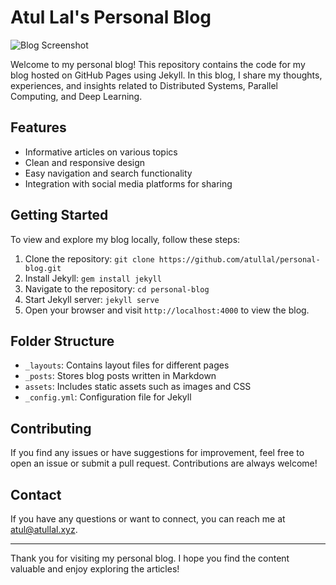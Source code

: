 # Atul Lal's Personal Blog

![Blog Screenshot](https://atullal.xyz/images/blog-screenshot.png)

Welcome to my personal blog! This repository contains the code for my blog hosted on GitHub Pages using Jekyll. In this blog, I share my thoughts, experiences, and insights related to Distributed Systems, Parallel Computing, and Deep Learning.

## Features

- Informative articles on various topics
- Clean and responsive design
- Easy navigation and search functionality
- Integration with social media platforms for sharing

## Getting Started

To view and explore my blog locally, follow these steps:

1. Clone the repository: `git clone https://github.com/atullal/personal-blog.git`
2. Install Jekyll: `gem install jekyll`
3. Navigate to the repository: `cd personal-blog`
4. Start Jekyll server: `jekyll serve`
5. Open your browser and visit `http://localhost:4000` to view the blog.

## Folder Structure

- `_layouts`: Contains layout files for different pages
- `_posts`: Stores blog posts written in Markdown
- `assets`: Includes static assets such as images and CSS
- `_config.yml`: Configuration file for Jekyll

## Contributing

If you find any issues or have suggestions for improvement, feel free to open an issue or submit a pull request. Contributions are always welcome!

## Contact

If you have any questions or want to connect, you can reach me at atul@atullal.xyz.

---

Thank you for visiting my personal blog. I hope you find the content valuable and enjoy exploring the articles!

